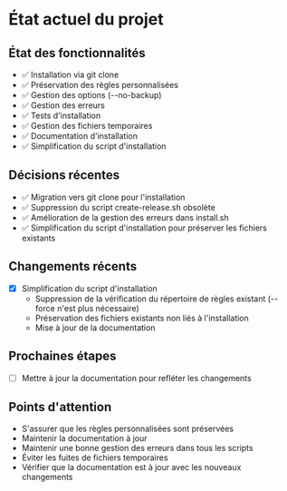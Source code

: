 # État actuel du projet

## État des fonctionnalités
- ✅ Installation via git clone
- ✅ Préservation des règles personnalisées
- ✅ Gestion des options (--no-backup)
- ✅ Gestion des erreurs
- ✅ Tests d'installation
- ✅ Gestion des fichiers temporaires
- ✅ Documentation d'installation
- ✅ Simplification du script d'installation

## Décisions récentes
- ✅ Migration vers git clone pour l'installation
- ✅ Suppression du script create-release.sh obsolète
- ✅ Amélioration de la gestion des erreurs dans install.sh
- ✅ Simplification du script d'installation pour préserver les fichiers existants

## Changements récents
- [x] Simplification du script d'installation
  - Suppression de la vérification du répertoire de règles existant (--force n'est plus nécessaire)
  - Préservation des fichiers existants non liés à l'installation
  - Mise à jour de la documentation

## Prochaines étapes
- [ ] Mettre à jour la documentation pour refléter les changements

## Points d'attention
- S'assurer que les règles personnalisées sont préservées
- Maintenir la documentation à jour
- Maintenir une bonne gestion des erreurs dans tous les scripts
- Éviter les fuites de fichiers temporaires
- Vérifier que la documentation est à jour avec les nouveaux changements 